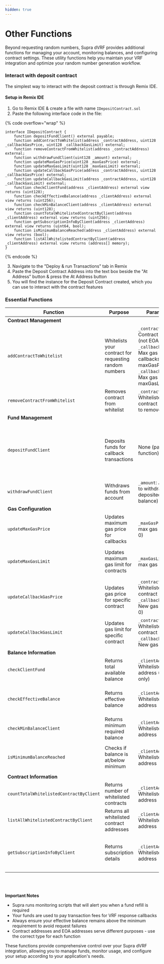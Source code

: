 ```yaml
---
hidden: true
---
```


# Other Functions

Beyond requesting random numbers, Supra dVRF provides additional functions for managing your account, monitoring balances, and configuring contract settings. These utility functions help you maintain your VRF integration and optimize your random number generation workflow.

### Interact with deposit contract

The simplest way to interact with the deposit contract is through Remix IDE.

#### Setup in Remix IDE

1. Go to Remix IDE & create a file with name `IDepositContract.sol`
2. Paste the following interface code in the file:

{% code overflow="wrap" %}
```solidity
interface IDepositContract {
    function depositFundClient() external payable;
    function addContractToWhitelist(address _contractAddress, uint128 _callbackGasPrice, uint128 _callbackGasLimit) external;
    function removeContractFromWhitelist(address _contractAddress) external;
    function withdrawFundClient(uint128 _amount) external;
    function updateMaxGasPrice(uint128 _maxGasPrice) external;
    function updateMaxGasLimit(uint128 _maxGasLimit) external;
    function updateCallbackGasPrice(address _contractAddress, uint128 _callbackGasPrice) external;
    function updateCallbackGasLimit(address _contractAddress, uint128 _callbackGasLimit) external;
    function checkClientFund(address _clientAddress) external view returns (uint128);
    function checkEffectiveBalance(address _clientAddress) external view returns (uint256);
    function checkMinBalanceClient(address _clientAddress) external view returns (uint128);
    function countTotalWhitelistedContractByClient(address _clientAddress) external view returns (uint256);
    function getSubscriptionInfoByClient(address _clientAddress) external view returns (uint64, bool);
    function isMinimumBalanceReached(address _clientAddress) external view returns (bool);
    function listAllWhitelistedContractByClient(address _clientAddress) external view returns (address[] memory);
}
```
{% endcode %}

3. Navigate to the "Deploy & run Transactions" tab in Remix
4. Paste the Deposit Contract Address into the text box beside the "At Address" button & press the At Address button
5. You will find the instance for the Deposit Contract created, which you can use to interact with the contract features

### Essential Functions

<table><thead><tr><th width="148.31640625">Function</th><th>Purpose</th><th width="260.984375">Parameters</th><th width="100.92578125">Returns</th><th>Notes</th></tr></thead><tbody><tr><td><strong>Contract Management</strong></td><td></td><td></td><td></td><td></td></tr><tr><td><code>addContractToWhitelist</code></td><td>Whitelists your contract for requesting random numbers</td><td><code>_contractAddress</code>: Contract address (not EOA)<br><code>_callbackGasPrice</code>: Max gas price for callbacks (≤ maxGasPrice)<br><code>_callbackGasLimit</code>: Max gas limit (≤ maxGasLimit)</td><td>-</td><td>Call after deploying your requester contract</td></tr><tr><td><code>removeContractFromWhitelist</code></td><td>Removes contract from whitelist</td><td><code>_contractAddress</code>: Whitelisted contract address to remove</td><td>-</td><td>Use when contract no longer needed</td></tr><tr><td><strong>Fund Management</strong></td><td></td><td></td><td></td><td></td></tr><tr><td><code>depositFundClient</code></td><td> Deposits funds for callback transactions</td><td>None (payable function)</td><td>-</td><td>Must call before requesting random numbers. Keep balance above minimum</td></tr><tr><td><code>withdrawFundClient</code></td><td>Withdraws funds from account</td><td><code>_amount</code>: Amount to withdraw (≤ deposited balance)</td><td>-</td><td>Cannot exceed available balance</td></tr><tr><td><strong>Gas Configuration</strong></td><td></td><td></td><td></td><td></td></tr><tr><td><code>updateMaxGasPrice</code></td><td>Updates maximum gas price for callbacks</td><td><code>_maxGasPrice</code>: New max gas price (> 0)</td><td>-</td><td>Also updates minimum balance requirement</td></tr><tr><td><code>updateMaxGasLimit</code></td><td>Updates maximum gas limit for contracts</td><td><code>_maxGasLimit</code>: New max gas limit (> 0)</td><td>-</td><td>Also updates minimum balance requirement</td></tr><tr><td><code>updateCallbackGasPrice</code></td><td>Updates gas price for specific contract</td><td><code>_contractAddress</code>: Whitelisted contract<br><code>_callbackGasPrice</code>: New gas price (> 0)</td><td>-</td><td>Contract-specific setting</td></tr><tr><td><code>updateCallbackGasLimit</code></td><td>Updates gas limit for specific contract</td><td><code>_contractAddress</code>: Whitelisted contract<br><code>_callbackGasLimit</code>: New gas limit (> 0)</td><td>-</td><td>Contract-specific setting</td></tr><tr><td><strong>Balance Information</strong></td><td></td><td></td><td></td><td></td></tr><tr><td><code>checkClientFund</code></td><td>Returns total available balance</td><td><code>_clientAddress</code>: Whitelisted wallet address (EOA only)</td><td><code>uint128</code></td><td>Your deposited funds</td></tr><tr><td><code>checkEffectiveBalance</code></td><td>Returns effective balance</td><td><code>_clientAddress</code>: Whitelisted wallet address</td><td><code>uint256</code></td><td>Total balance minus minimum requirement</td></tr><tr><td><code>checkMinBalanceClient</code></td><td>Returns minimum required balance</td><td><code>_clientAddress</code>: Whitelisted wallet address</td><td><code>uint128</code></td><td>Minimum balance threshold</td></tr><tr><td><code>isMinimumBalanceReached</code></td><td>Checks if balance is at/below minimum</td><td><code>_clientAddress</code>: Whitelisted wallet address</td><td><code>bool</code></td><td><code>true</code> if balance ≤ minimum, <code>false</code> otherwise</td></tr><tr><td><strong>Contract Information</strong></td><td></td><td></td><td></td><td></td></tr><tr><td><code>countTotalWhitelistedContractByClient</code></td><td>Returns number of whitelisted contracts</td><td><code>_clientAddress</code>: Whitelisted wallet address</td><td><code>uint256</code></td><td>Total contract count</td></tr><tr><td><code>listAllWhitelistedContractByClient</code></td><td>Returns all whitelisted contract addresses</td><td><code>_clientAddress</code>: Whitelisted wallet address</td><td><code>address[]</code></td><td>Array of contract addresses</td></tr><tr><td><code>getSubscriptionInfoByClient</code></td><td>Returns subscription details</td><td><code>_clientAddress</code>: Whitelisted wallet address</td><td><code>uint64, bool</code></td><td>Subscription end timestamp, SNAP program status</td></tr></tbody></table>

\
\
\
**Important Notes**

* Supra runs monitoring scripts that will alert you when a fund refill is required
* Your funds are used to pay transaction fees for VRF response callbacks
* Always ensure your effective balance remains above the minimum requirement to avoid request failures
* Contract addresses and EOA addresses serve different purposes - use the correct type for each function

These functions provide comprehensive control over your Supra dVRF integration, allowing you to manage funds, monitor usage, and configure your setup according to your application's needs.
